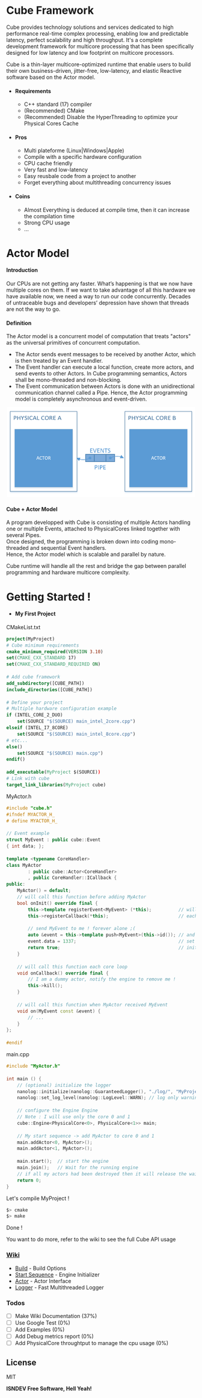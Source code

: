 # Cube Framework

Cube provides technology solutions and services dedicated to high performance real-time complex processing, enabling low and predictable latency, perfect scalability and high throughput. 
It's a complete development framework for multicore processing that has been specifically designed for low latency and low footprint on multicore processors. 

Cube is a thin-layer multicore-optimized runtime that enable users to build their own business-driven, jitter-free, low-latency, and elastic Reactive software based on the Actor model.

* #### Requirements
  - C++ standard (17) compiler
  - (Recommended) CMake
  - (Recommended) Disable the HyperThreading to optimize your Physical Cores Cache
* #### Pros
  - Multi plateforme (Linux|Windows|Apple)
  - Compile with a specific hardware configuration
  - CPU cache friendly
  - Very fast and low-latency
  - Easy reusbale code from a project to another
  - Forget everything about multithreading concurrency issues
* #### Coins
  - Almost Everything is deduced at compile time, then it can increase the compilation time
  - Strong CPU usage
  - ...
  
# Actor Model
#### Introduction
Our CPUs are not getting any faster. What’s happening is that we now have multiple cores on them. If we want to take advantage of all this hardware we have available now, we need a way to run our code concurrently. Decades of untraceable bugs and developers’ depression have shown that threads are not the way to go.

#### Definition
The Actor model is a concurrent model of computation that treats "actors" as the universal primitives of concurrent computation.  
- The Actor sends event messages to be received by another Actor, which is then treated by an Event handler.
- The Event handler can execute a local function, create more actors, and send events to other Actors. In Cube programming semantics, Actors shall be mono-threaded and non-blocking.
- The Event communication between Actors is done with an unidirectional communication channel called a Pipe. Hence, the Actor programming model is completely asynchronous and event-driven. 

<p align="center"><img src="./ressources/BasicActorModel.png" width="500px" /></p>

#### Cube + Actor Model
A program developped with Cube is consisting of multiple Actors handling one or multiple Events, attached to PhysicalCores linked together with several Pipes.  
Once designed, the programming is broken down into coding mono-threaded and sequential Event handlers.  
Hence, the Actor model which is scalable and parallel by nature.  

Cube runtime will handle all the rest and bridge the gap between parallel programming and hardware multicore complexity.

# Getting Started !
* #### My First Project
CMakeList.txt
```cmake
project(MyProject)
# Cube minimum requirements
cmake_minimum_required(VERSION 3.10)
set(CMAKE_CXX_STANDARD 17)
set(CMAKE_CXX_STANDARD_REQUIRED ON)

# Add cube framework
add_subdirectory([CUBE_PATH])
include_directories([CUBE_PATH])

# Define your project
# Multiple hardware configuration example
if (INTEL_CORE_2_DUO)
    set(SOURCE "$(SOURCE) main_intel_2core.cpp")
elseif (INTEL_I7_8CORE)
    set(SOURCE "$(SOURCE) main_intel_8core.cpp")
# etc...
else()
    set(SOURCE "$(SOURCE) main.cpp")
endif()

add_executable(MyProject $(SOURCE))
# Link with cube
target_link_libraries(MyProject cube)
```
MyActor.h
```cpp
#include "cube.h"
#ifndef MYACTOR_H_
# define MYACTOR_H_

// Event example
struct MyEvent : public cube::Event
{ int data; }; 

template <typename CoreHandler>
class MyActor
        : public cube::Actor<CoreHandler>
        , public CoreHandler::ICallback {
public:
    MyActor() = default;
    // will call this function before adding MyActor
    bool onInit() override final {
        this->template registerEvent<MyEvent> (*this);          // will listen MyEvent
        this->registerCallback(*this);                          // each core loop, call onCallback

        // send MyEvent to me ! forever alone ;(
        auto &event = this->template push<MyEvent>(this->id()); // and keep a reference to the event
        event.data = 1337;                                      // set data
        return true;                                            // init ok, MyActor will be added
    }
    
    // will call this function each core loop
    void onCallback() override final {
        // I am a dummy actor, notify the engine to remove me !
        this->kill();
    }
    
    // will call this function when MyActor received MyEvent 
    void on(MyEvent const &event) {
        // ...
    }
};

#endif
```
main.cpp
```cpp
#include "MyActor.h"

int main () {
    // (optional) initialize the logger
    nanolog::initialize(nanolog::GuaranteedLogger(), "./log/", "MyProject.log", 1024);
    nanolog::set_log_level(nanolog::LogLevel::WARN); // log only warning an critical

    // configure the Engine Engine 
    // Note : I will use only the core 0 and 1 
    cube::Engine<PhysicalCore<0>, PhysicalCore<1>> main;
    
    // My start sequence -> add MyActor to core 0 and 1
    main.addActor<0, MyActor>();
    main.addActor<1, MyActor>();

    main.start();  // start the engine
    main.join();   // Wait for the running engine
    // if all my actors had been destroyed then it will release the wait !
    return 0;
}
```
Let's compile MyProject !
```sh
$> cmake
$> make
```
Done !

You want to do more, refer to the wiki to see the full Cube API usage 

### [Wiki](https://github.com/isnDev/cube/wiki)
*  [Build](https://github.com/isnDev/cube/wiki/Build-Options) - Build Options
*  [Start Sequence](https://github.com/isnDev/cube/wiki/Start-Sequence) - Engine Initializer
*  [Actor](https://github.com/isnDev/cube/wiki/Actor) - Actor Interface
*  [Logger](https://github.com/isnDev/cube/wiki/Logger) - Fast Multithreaded Logger

### Todos
  - [ ] Make Wiki Documentation (37%)
  - [ ] Use Google Test (0%)
  - [ ] Add Examples (0%)
  - [ ] Add Debug metrics report (0%)
  - [ ] Add PhysicalCore throughtput to manage the cpu usage (0%)

License
----

MIT

**ISNDEV Free Software, Hell Yeah!**
